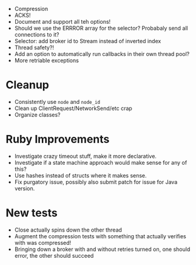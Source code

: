 - Compression
- ACKS!
- Document and support all teh options!
- Should we use the ERRROR array for the selector? Probabaly send all connections to it?
- Selector: add broker id to Stream instead of inverted index
- Thread safety?!
- Add an option to automatically run callbacks in their own thread pool?
- More retriable exceptions


# Cleanup
- Consistently use `node` and `node_id`
- Clean up ClientRequest/NetworkSend/etc crap 
- Organize classes?

# Ruby Improvements

- Investigate crazy timeout stuff, make it more declarative.
- Investigate if a state machine approach would make sense for any of this?
- Use hashes instead of structs where it makes sense.
- Fix purgatory issue, possibly also submit patch for issue for Java version.

# New tests

* Close actually spins down the other thread
* Augment the compression tests with something that actually verifies with was compressed!
* Bringing down a broker with and without retries turned on, one should error, the other should succeed
